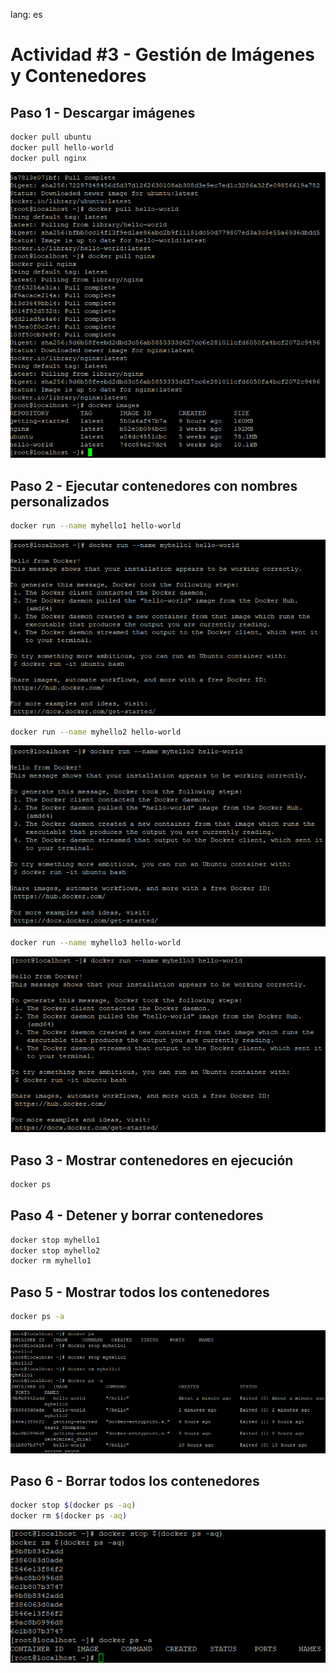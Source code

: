 
lang: es

# Actividad #3 - Gestión de Imágenes y Contenedores

## Paso 1 - Descargar imágenes
```bash
docker pull ubuntu
docker pull hello-world
docker pull nginx
```
![Steps 1-4](/Docker/.imgs/Act-3/Fig1.png)

## Paso 2 - Ejecutar contenedores con nombres personalizados
```bash
docker run --name myhello1 hello-world
```
![Step 5](/Docker/.imgs/Act-3/Fig2.png)

```bash
docker run --name myhello2 hello-world
```
![Step 6](/Docker/.imgs/Act-3/Fig3.png)

```bash
docker run --name myhello3 hello-world
```
![Step 7](/Docker/.imgs/Act-3/Fig4.png)

## Paso 3 - Mostrar contenedores en ejecución
```bash
docker ps
```

## Paso 4 - Detener y borrar contenedores
```bash
docker stop myhello1
docker stop myhello2
docker rm myhello1
```
## Paso 5 - Mostrar todos los contenedores
```bash
docker ps -a
```
![Steps 8-12](/Docker/.imgs/Act-3/Fig5.png)

## Paso 6 - Borrar todos los contenedores
```bash
docker stop $(docker ps -aq)
docker rm $(docker ps -aq)
```
![Step 13](/Docker/.imgs/Act-3/Fig6.png)
